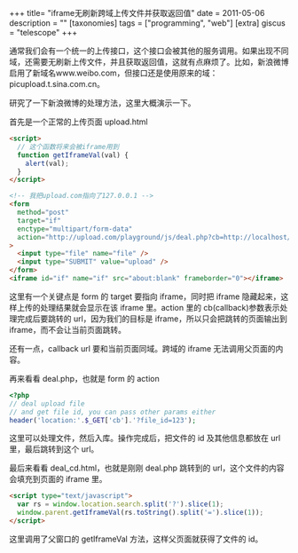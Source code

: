 +++
title= "iframe无刷新跨域上传文件并获取返回值"
date = 2011-05-06
description = ""
[taxonomies]
tags = ["programming", "web"]
[extra]
giscus = "telescope"
+++

通常我们会有一个统一的上传接口，这个接口会被其他的服务调用。如果出现不同域，还需要无刷新上传文件，并且获取返回值，这就有点麻烦了。比如，新浪微博启用了新域名www.weibo.com，但接口还是使用原来的域：picupload.t.sina.com.cn。

研究了一下新浪微博的处理方法，这里大概演示一下。

首先是一个正常的上传页面 upload.html

```html
<script>
  // 这个函数将来会被iframe用到
  function getIframeVal(val) {
    alert(val);
  }
</script>

<!-- 我把upload.com指向了127.0.0.1 -->
<form
  method="post"
  target="if"
  enctype="multipart/form-data"
  action="http://upload.com/playground/js/deal.php?cb=http://localhost/playground/js/deal_cd.html"
>
  <input type="file" name="file" />
  <input type="SUBMIT" value="upload" />
</form>
<iframe id="if" name="if" src="about:blank" frameborder="0"></iframe>
```

这里有一个关键点是 form 的 target 要指向 iframe，同时把 iframe 隐藏起来，这样上传的处理结果就会显示在该 iframe 里。action 里的 cb(callback)参数表示处理完成后要跳转的 url，因为我们的目标是 iframe，所以只会把跳转的页面输出到 iframe，而不会让当前页面跳转。

还有一点，callback url 要和当前页面同域。跨域的 iframe 无法调用父页面的内容。

再来看看 deal.php，也就是 form 的 action

```php
<?php
// deal upload file
// and get file id, you can pass other params either
header('location:'.$_GET['cb'].'?file_id=123');
```

这里可以处理文件，然后入库。操作完成后，把文件的 id 及其他信息都放在 url 里，最后跳转到这个 url。

最后来看看 deal_cd.html，也就是刚刚 deal.php 跳转到的 url，这个文件的内容会填充到页面的 iframe 里。

```html
<script type="text/javascript">
  var rs = window.location.search.split('?').slice(1);
  window.parent.getIframeVal(rs.toString().split('=').slice(1));
</script>
```

这里调用了父窗口的 getIframeVal 方法，这样父页面就获得了文件的 id。
